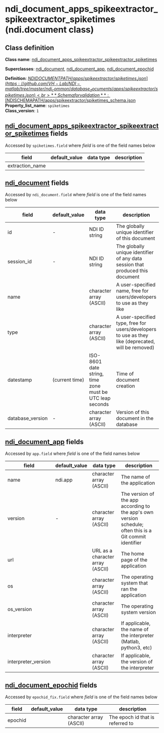 # ndi_document_apps_spikeextractor_spikeextractor_spiketimes (ndi.document class)

## Class definition

**Class name**: [ndi_document_apps_spikeextractor_spikeextractor_spiketimes](ndi_document_apps_spikeextractor_spikeextractor_spiketimes.md)

**Superclasses**: [ndi_document](../../ndi_document.md), [ndi_document_app](../../ndi_document_app.md), [ndi_document_epochid](../../ndi_document_epochid.md)

**Definition**: [$NDIDOCUMENTPATH/apps/spikeextractor/spiketimes.json](https://github.com/VH-Lab/NDI-matlab/tree/master/ndi_common/database_documents/apps/spikeextractor/spiketimes.json)<br>
**Schema for validation**: [$NDISCHEMAPATH/apps/spikeextractor/spiketimes_schema.json](https://github.com/VH-Lab/NDI-matlab/tree/master/ndi_common/schema_documents/apps/spikeextractor/spiketimes_schema.json)<br>
**Property_list_name**: `spiketimes`<br>
**Class_version**: `1`<br>


## [ndi_document_apps_spikeextractor_spikeextractor_spiketimes](ndi_document_apps_spikeextractor_spikeextractor_spiketimes.md) fields

Accessed by `spiketimes.field` where *field* is one of the field names below

| field | default_value | data type | description |
| --- | --- | --- | --- |
| extraction_name |  |  |  |


## [ndi_document](../../ndi_document.md) fields

Accessed by `ndi_document.field` where *field* is one of the field names below

| field | default_value | data type | description |
| --- | --- | --- | --- |
| id | - | NDI ID string | The globally unique identifier of this document |
| session_id | - | NDI ID string | The globally unique identifier of any data session that produced this document |
| name |  | character array (ASCII) | A user-specified name, free for users/developers to use as they like |
| type |  | character array (ASCII) | A user-specified type, free for users/developers to use as they like (deprecated, will be removed) |
| datestamp | (current time) | ISO-8601 date string, time zone must be UTC leap seconds | Time of document creation |
| database_version | - | character array (ASCII) | Version of this document in the database |


## [ndi_document_app](../../ndi_document_app.md) fields

Accessed by `app.field` where *field* is one of the field names below

| field | default_value | data type | description |
| --- | --- | --- | --- |
| name | ndi.app | character array (ASCII) | The name of the application |
| version | - | character array (ASCII) | The version of the app according to the app's own version schedule; often this is a Git commit identifier |
| url |  | URL as a character array (ASCII) | The home page of the application |
| os |  | character array (ASCII) | The operating system that ran the application |
| os_version |  | character array (ASCII) | The operating system version |
| interpreter |  | character array (ASCII) | If applicable, the name of the interpreter (Matlab, python3, etc) |
| interpreter_version |  | character array (ASCII) | If applicable, the version of the interpreter |


## [ndi_document_epochid](../../ndi_document_epochid.md) fields

Accessed by `epochid_fix.field` where *field* is one of the field names below

| field | default_value | data type | description |
| --- | --- | --- | --- |
| epochid |  | character array (ASCII) | The epoch id that is referred to |


